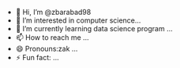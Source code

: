 - 👋 Hi, I’m @zbarabad98
- 👀 I’m interested in computer science...
- 🌱 I’m currently learning data science program ...
- 📫 How to reach me ...
- 😄 Pronouns:zak ...
- ⚡ Fun fact: ...

<!---
zbarabad98/zbarabad98 is a ✨ special ✨ repository because its `README.md` (this file) appears on your GitHub profile.
You can click the Preview link to take a look at your changes.
--->
